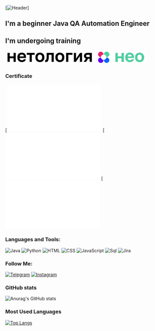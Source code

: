 [![Header](https://github.com/Aleks4404/Aleks4404/blob/main/assets/outputFfree.gif)]

## I'm a beginner Java QA Automation Engineer

## I'm undergoing training
[![Header](https://github.com/Aleks4404/Aleks4404/blob/main/assets/neo.png)](https://netology.ru/)

### Certificate
[![Java для тестировщиков](assets/certificate.pdf)
[![Введение в тестирование](assets/certificate1.pdf)
[![Git — система контроля версий](assets/certificate2.pdf)

### Languages and Tools:
![Java](https://img.shields.io/badge/-Java-090909?style=for-the-badge&logo=java&logoColor=47C5FB)
![Python](https://img.shields.io/badge/-Python-090909?style=for-the-badge&logo=python&logoColor=097CDB)
![HTML](https://img.shields.io/badge/-HTML-090909?style=for-the-badge&logo=html&logoColor=F8C52C)
![CSS](https://img.shields.io/badge/-CSS-090909?style=for-the-badge&logo=css&logoColor=F88C00)
![JavaScript](https://img.shields.io/badge/-JavaScript-090909?style=for-the-badge&logo=JavaScript&logoColor=E9D54D)
![Sql](https://img.shields.io/badge/-Sql-090909?style=for-the-badge&logo=mysql&logoColor=00648B)
![Jira](https://img.shields.io/badge/-Sql-090909?style=for-the-badge&logo=mysql&logoColor=00648B)

### Follow Me:
[![Telegram](https://img.shields.io/badge/-Telegram-090909?style=for-the-badge&logo=telegram&logoColor=27A0D9)](https://t.me/Aleksey_QA_Engineer_Automation)
[![Instagram](https://img.shields.io/badge/-Instagram-090909?style=for-the-badge&logo=instagram&logoColor=B4068E)](https://www.instagram.com/aleksey_junior_qa_engineer)
 
### GitHub stats
![Anurag's GitHub stats](https://github-readme-stats.vercel.app/api?username=Aleks4404&show_icons=true&theme=radical)

### Most Used Languages
[![Top Langs](https://github-readme-stats.vercel.app/api/top-langs/?username=Aleks4404)](https://github.com/anuraghazra/github-readme-stats)

